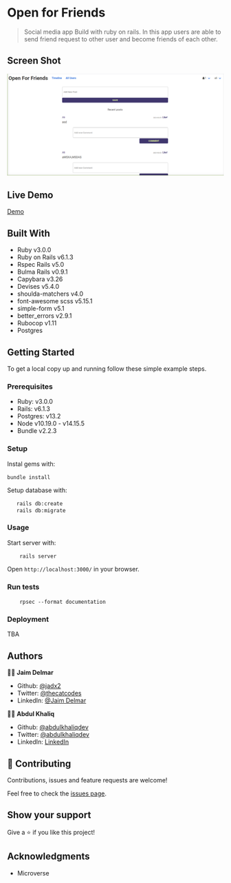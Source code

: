 # Open for Friends

> Social media app Build with ruby on rails. In this app users are able to send friend request to other user and become friends of each other.

## Screen Shot

![image](app/assets/images/screen_shot.png)

## Live Demo

[Demo](https://mysterious-tundra-66669.herokuapp.com/)

## Built With

- Ruby v3.0.0
- Ruby on Rails v6.1.3
- Rspec Rails v5.0
- Bulma Rails v0.9.1
- Capybara v3.26
- Devises v5.4.0
- shoulda-matchers v4.0
- font-awesome scss v5.15.1
- simple-form v5.1
- better_errors v2.9.1
- Rubocop v1.11
- Postgres

## Getting Started

To get a local copy up and running follow these simple example steps.

### Prerequisites

- Ruby: v3.0.0
- Rails: v6.1.3
- Postgres: v13.2
- Node v10.19.0 - v14.15.5
- Bundle v2.2.3

### Setup

Instal gems with:

```
bundle install
```

Setup database with:

```
   rails db:create
   rails db:migrate
```

### Usage

Start server with:

```
    rails server
```

Open `http://localhost:3000/` in your browser.

### Run tests

```
    rpsec --format documentation
```

### Deployment

TBA

## Authors

👨‍💻 **Jaim Delmar**

- Github: [@jadx2](https://github.com/jadx2/)
- Twitter: [@thecatcodes](https://twitter.com/thecatcodes)
- LinkedIn: [@Jaim Delmar](https://www.linkedin.com/in/jaimdelmar/)

👨‍💻 **Abdul Khaliq**

- Github: [@abdulkhaliqdev](https://github.com/abdulkhaliqdev)
- Twitter: [@abdulkhaliqdev](https://twitter.com/Abdulkhaliqdev)
- LinkedIn: [LinkedIn](https://www.linkedin.com/in/abdul-khaliq-89452b1a9/)

## 🤝 Contributing

Contributions, issues and feature requests are welcome!

Feel free to check the [issues page](https://github.com/jadx2/ror-social-scaffold/issues).

## Show your support

Give a ⭐️ if you like this project!

## Acknowledgments

- Microverse
